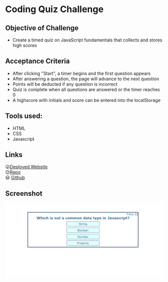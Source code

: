 # Coding Quiz Challenge

## Objective of Challenge

* Create a timed quiz on JavaScript fundamentals that collects and stores high scores

## Acceptance Criteria

* After clicking "Start", a timer begins and the first question appears
* After answering a question, the page will advance to the next question
* Points will be deducted if any question is incorrect
* Quiz is complete when all questions are answered or the timer reaches 0
* A highscore with initials and score can be entered into the localStorage

## Tools used:

* HTML
* CSS
* Javascript

## Links 

:stuck_out_tongue:[Deployed Website](https://github.com/RPB543/js-coding-quiz-rpb)\
:relieved:[Repo](https://github.com/RPB543/js-coding-quiz-rpb)\
:smiley: [Github](https://github.com/RPB543)

## Screenshot
![screenshot](./Assets/screenshot.PNG)